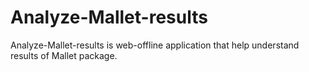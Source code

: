 # Analyze-Mallet-results
Analyze-Mallet-results is web-offline application that help understand results of Mallet package.
